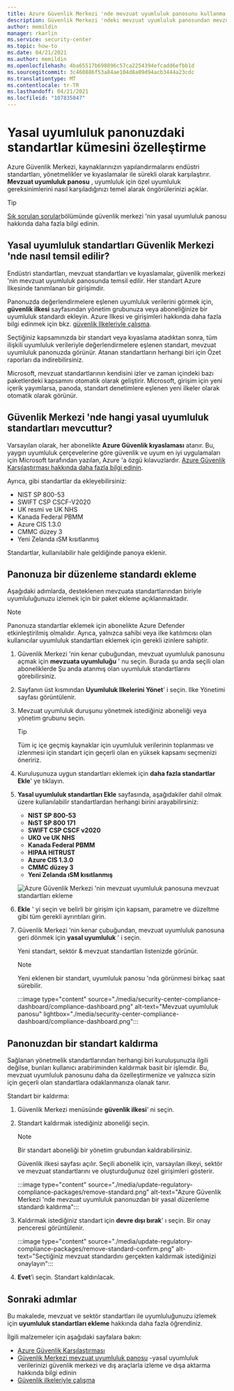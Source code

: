 ```yaml
---
title: Azure Güvenlik Merkezi 'nde mevzuat uyumluluk panosunu kullanma
description: Güvenlik Merkezi 'ndeki mevzuat uyumluluk panosundan mevzuat standartları ekleme ve kaldırma hakkında bilgi edinin
author: memildin
manager: rkarlin
ms.service: security-center
ms.topic: how-to
ms.date: 04/21/2021
ms.author: memildin
ms.openlocfilehash: 4ba65517b698896c57ca2254394efcadd6efbb1d
ms.sourcegitcommit: 3c460886f53a84ae104d8a09d94acb3444a23cdc
ms.translationtype: MT
ms.contentlocale: tr-TR
ms.lasthandoff: 04/21/2021
ms.locfileid: "107835047"
---
```

# <a name="customize-the-set-of-standards-in-your-regulatory-compliance-dashboard"></a>Yasal uyumluluk panonuzdaki standartlar kümesini özelleştirme

Azure Güvenlik Merkezi, kaynaklarınızın yapılandırmalarını endüstri standartları, yönetmelikler ve kıyaslamalar ile sürekli olarak karşılaştırır. **Mevzuat uyumluluk panosu** , uyumluluk için özel uyumluluk gereksinimlerini nasıl karşıladığınızı temel alarak öngörülerinizi açıklar.

> [!TIP]
> [Sık sorulan sorular](security-center-compliance-dashboard.md#faq---regulatory-compliance-dashboard)bölümünde güvenlik merkezi 'nin yasal uyumluluk panosu hakkında daha fazla bilgi edinin.

## <a name="how-are-regulatory-compliance-standards-represented-in-security-center"></a>Yasal uyumluluk standartları Güvenlik Merkezi 'nde nasıl temsil edilir?

Endüstri standartları, mevzuat standartları ve kıyaslamalar, güvenlik merkezi 'nin mevzuat uyumluluk panosunda temsil edilir. Her standart Azure Ilkesinde tanımlanan bir girişimdir.

Panonuzda değerlendirmelere eşlenen uyumluluk verilerini görmek için, **güvenlik ilkesi** sayfasından yönetim grubunuza veya aboneliğinize bir uyumluluk standardı ekleyin. Azure Ilkesi ve girişimleri hakkında daha fazla bilgi edinmek için bkz. [güvenlik Ilkeleriyle çalışma](tutorial-security-policy.md).

Seçtiğiniz kapsamınızda bir standart veya kıyaslama atadıktan sonra, tüm ilişkili uyumluluk verileriyle değerlendirmelere eşlenen standart, mevzuat uyumluluk panonuzda görünür. Atanan standartların herhangi biri için Özet raporları da indirebilirsiniz.

Microsoft, mevzuat standartlarının kendisini izler ve zaman içindeki bazı paketlerdeki kapsamını otomatik olarak geliştirir. Microsoft, girişim için yeni içerik yayımlarsa, panoda, standart denetimlere eşlenen yeni ilkeler olarak otomatik olarak görünür.


## <a name="what-regulatory-compliance-standards-are-available-in-security-center"></a>Güvenlik Merkezi 'nde hangi yasal uyumluluk standartları mevcuttur?

Varsayılan olarak, her abonelikte **Azure Güvenlik kıyaslaması** atanır. Bu, yaygın uyumluluk çerçevelerine göre güvenlik ve uyum en iyi uygulamaları için Microsoft tarafından yazılan, Azure 'a özgü kılavuzlardır. [Azure Güvenlik Karşılaştırması hakkında daha fazla bilgi edinin](https://docs.microsoft.com/security/benchmark/azure/introduction).

Ayrıca, gibi standartlar da ekleyebilirsiniz:

- NIST SP 800-53
- SWIFT CSP CSCF-V2020
- UK resmi ve UK NHS
- Kanada Federal PBMM
- Azure CIS 1.3.0
- CMMC düzey 3
- Yeni Zelanda ıSM kısıtlanmış

Standartlar, kullanılabilir hale geldiğinde panoya eklenir.


## <a name="add-a-regulatory-standard-to-your-dashboard"></a>Panonuza bir düzenleme standardı ekleme

Aşağıdaki adımlarda, desteklenen mevzuata standartlarından biriyle uyumluluğunuzu izlemek için bir paket ekleme açıklanmaktadır.

> [!NOTE]
> Panonuza standartlar eklemek için abonelikte Azure Defender etkinleştirilmiş olmalıdır. Ayrıca, yalnızca sahibi veya ilke katılımcısı olan kullanıcılar uyumluluk standartları eklemek için gerekli izinlere sahiptir. 

1. Güvenlik Merkezi 'nin kenar çubuğundan, mevzuat uyumluluk panosunu açmak için **mevzuata uyumluluğu** ' nu seçin. Burada şu anda seçili olan aboneliklerde Şu anda atanmış olan uyumluluk standartlarını görebilirsiniz.   

1. Sayfanın üst kısmından **Uyumluluk Ilkelerini Yönet**' i seçin. Ilke Yönetimi sayfası görüntülenir.

1. Mevzuat uyumluluk duruşunu yönetmek istediğiniz aboneliği veya yönetim grubunu seçin. 

    > [!TIP]
    > Tüm iç içe geçmiş kaynaklar için uyumluluk verilerinin toplanması ve izlenmesi için standart için geçerli olan en yüksek kapsamı seçmenizi öneririz. 

1. Kuruluşunuza uygun standartları eklemek için **daha fazla standartlar Ekle**' ye tıklayın. 

1. **Yasal uyumluluk standartları Ekle** sayfasında, aşağıdakiler dahil olmak üzere kullanılabilir standartlardan herhangi birini arayabilirsiniz:

    - **NIST SP 800-53**
    - **NıST SP 800 171**
    - **SWIFT CSP CSCF v2020**
    - **UKO ve UK NHS**
    - **Kanada Federal PBMM**
    - **HIPAA HITRUST**
    - **Azure CIS 1.3.0**
    - **CMMC düzey 3**
    - **Yeni Zelanda ıSM kısıtlanmış**
    
    ![Azure Güvenlik Merkezi 'nin mevzuat uyumluluk panosuna mevzuat standartları ekleme](./media/update-regulatory-compliance-packages/dynamic-regulatory-compliance-additional-standards.png)

1. **Ekle** ' yi seçin ve belirli bir girişim için kapsam, parametre ve düzeltme gibi tüm gerekli ayrıntıları girin.

1. Güvenlik Merkezi 'nin kenar çubuğundan, mevzuat uyumluluk panosuna geri dönmek için **yasal uyumluluk** ' i seçin.

    Yeni standart, sektör & mevzuat standartları listenizde görünür. 

    > [!NOTE]
    > Yeni eklenen bir standart, uyumluluk panosu 'nda görünmesi birkaç saat sürebilir.

    :::image type="content" source="./media/security-center-compliance-dashboard/compliance-dashboard.png" alt-text="Mevzuat uyumluluk panosu" lightbox="./media/security-center-compliance-dashboard/compliance-dashboard.png":::

## <a name="remove-a-standard-from-your-dashboard"></a>Panonuzdan bir standart kaldırma

Sağlanan yönetmelik standartlarından herhangi biri kuruluşunuzla ilgili değilse, bunları kullanıcı arabiriminden kaldırmak basit bir işlemdir. Bu, mevzuat uyumluluk panosunu daha da özelleştirmenize ve yalnızca sizin için geçerli olan standartlara odaklanmanıza olanak tanır.

Standart bir kaldırma:

1. Güvenlik Merkezi menüsünde **güvenlik ilkesi**' ni seçin.

1. Standart kaldırmak istediğiniz aboneliği seçin.

    > [!NOTE]
    > Bir standart aboneliği bir yönetim grubundan kaldırabilirsiniz. 

    Güvenlik ilkesi sayfası açılır. Seçili abonelik için, varsayılan ilkeyi, sektör ve mevzuat standartlarını ve oluşturduğunuz özel girişimleri gösterir.

    :::image type="content" source="./media/update-regulatory-compliance-packages/remove-standard.png" alt-text="Azure Güvenlik Merkezi 'nde mevzuat uyumluluk panonuzdan bir yasal düzenleme standardı kaldırma":::

1. Kaldırmak istediğiniz standart için **devre dışı bırak**' ı seçin. Bir onay penceresi görüntülenir.

    :::image type="content" source="./media/update-regulatory-compliance-packages/remove-standard-confirm.png" alt-text="Seçtiğiniz mevzuat standardını gerçekten kaldırmak istediğinizi onaylayın":::

1. **Evet**’i seçin. Standart kaldırılacak. 


## <a name="next-steps"></a>Sonraki adımlar

Bu makalede, mevzuat ve sektör standartları ile uyumluluğunuzu izlemek için **uyumluluk standartları ekleme** hakkında daha fazla öğrendiniz.

İlgili malzemeler için aşağıdaki sayfalara bakın:

- [Azure Güvenlik Karşılaştırması](https://docs.microsoft.com/security/benchmark/azure/introduction)
- [Güvenlik Merkezi mevzuat uyumluluk panosu](security-center-compliance-dashboard.md) -yasal uyumluluk verilerinizi güvenlik merkezi ve dış araçlarla izleme ve dışa aktarma hakkında bilgi edinin
- [Güvenlik ilkeleriyle çalışma](tutorial-security-policy.md)
